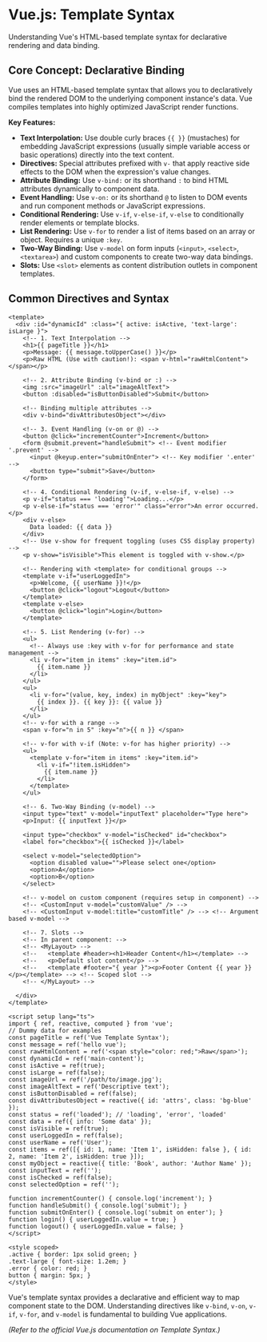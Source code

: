 # Vue.js: Template Syntax

Understanding Vue's HTML-based template syntax for declarative rendering and data binding.

## Core Concept: Declarative Binding

Vue uses an HTML-based template syntax that allows you to declaratively bind the rendered DOM to the underlying component instance's data. Vue compiles templates into highly optimized JavaScript render functions.

**Key Features:**

*   **Text Interpolation:** Use double curly braces `{{ }}` (mustaches) for embedding JavaScript expressions (usually simple variable access or basic operations) directly into the text content.
*   **Directives:** Special attributes prefixed with `v-` that apply reactive side effects to the DOM when the expression's value changes.
*   **Attribute Binding:** Use `v-bind:` or its shorthand `:` to bind HTML attributes dynamically to component data.
*   **Event Handling:** Use `v-on:` or its shorthand `@` to listen to DOM events and run component methods or JavaScript expressions.
*   **Conditional Rendering:** Use `v-if`, `v-else-if`, `v-else` to conditionally render elements or template blocks.
*   **List Rendering:** Use `v-for` to render a list of items based on an array or object. Requires a unique `:key`.
*   **Two-Way Binding:** Use `v-model` on form inputs (`<input>`, `<select>`, `<textarea>`) and custom components to create two-way data bindings.
*   **Slots:** Use `<slot>` elements as content distribution outlets in component templates.

## Common Directives and Syntax

```vue
<template>
  <div :id="dynamicId" :class="{ active: isActive, 'text-large': isLarge }">
    <!-- 1. Text Interpolation -->
    <h1>{{ pageTitle }}</h1>
    <p>Message: {{ message.toUpperCase() }}</p>
    <p>Raw HTML (Use with caution!): <span v-html="rawHtmlContent"></span></p>

    <!-- 2. Attribute Binding (v-bind or :) -->
    <img :src="imageUrl" :alt="imageAltText">
    <button :disabled="isButtonDisabled">Submit</button>

    <!-- Binding multiple attributes -->
    <div v-bind="divAttributesObject"></div>

    <!-- 3. Event Handling (v-on or @) -->
    <button @click="incrementCounter">Increment</button>
    <form @submit.prevent="handleSubmit"> <!-- Event modifier '.prevent' -->
      <input @keyup.enter="submitOnEnter"> <!-- Key modifier '.enter' -->
      <button type="submit">Save</button>
    </form>

    <!-- 4. Conditional Rendering (v-if, v-else-if, v-else) -->
    <p v-if="status === 'loading'">Loading...</p>
    <p v-else-if="status === 'error'" class="error">An error occurred.</p>
    <div v-else>
      Data loaded: {{ data }}
    </div>
    <!-- Use v-show for frequent toggling (uses CSS display property) -->
    <p v-show="isVisible">This element is toggled with v-show.</p>

    <!-- Rendering with <template> for conditional groups -->
    <template v-if="userLoggedIn">
      <p>Welcome, {{ userName }}!</p>
      <button @click="logout">Logout</button>
    </template>
    <template v-else>
      <button @click="login">Login</button>
    </template>

    <!-- 5. List Rendering (v-for) -->
    <ul>
      <!-- Always use :key with v-for for performance and state management -->
      <li v-for="item in items" :key="item.id">
        {{ item.name }}
      </li>
    </ul>
    <ul>
      <li v-for="(value, key, index) in myObject" :key="key">
        {{ index }}. {{ key }}: {{ value }}
      </li>
    </ul>
    <!-- v-for with a range -->
    <span v-for="n in 5" :key="n">{{ n }} </span>

    <!-- v-for with v-if (Note: v-for has higher priority) -->
    <ul>
      <template v-for="item in items" :key="item.id">
        <li v-if="!item.isHidden">
          {{ item.name }}
        </li>
      </template>
    </ul>

    <!-- 6. Two-Way Binding (v-model) -->
    <input type="text" v-model="inputText" placeholder="Type here">
    <p>Input: {{ inputText }}</p>

    <input type="checkbox" v-model="isChecked" id="checkbox">
    <label for="checkbox">{{ isChecked }}</label>

    <select v-model="selectedOption">
      <option disabled value="">Please select one</option>
      <option>A</option>
      <option>B</option>
    </select>

    <!-- v-model on custom component (requires setup in component) -->
    <!-- <CustomInput v-model="customValue" /> -->
    <!-- <CustomInput v-model:title="customTitle" /> --> <!-- Argument based v-model -->

    <!-- 7. Slots -->
    <!-- In parent component: -->
    <!-- <MyLayout> -->
    <!--   <template #header><h1>Header Content</h1></template> -->
    <!--   <p>Default slot content</p> -->
    <!--   <template #footer="{ year }"><p>Footer Content {{ year }}</p></template> --> <!-- Scoped slot -->
    <!-- </MyLayout> -->

  </div>
</template>

<script setup lang="ts">
import { ref, reactive, computed } from 'vue';
// Dummy data for examples
const pageTitle = ref('Vue Template Syntax');
const message = ref('hello vue');
const rawHtmlContent = ref('<span style="color: red;">Raw</span>');
const dynamicId = ref('main-content');
const isActive = ref(true);
const isLarge = ref(false);
const imageUrl = ref('/path/to/image.jpg');
const imageAltText = ref('Descriptive text');
const isButtonDisabled = ref(false);
const divAttributesObject = reactive({ id: 'attrs', class: 'bg-blue' });
const status = ref('loaded'); // 'loading', 'error', 'loaded'
const data = ref({ info: 'Some data' });
const isVisible = ref(true);
const userLoggedIn = ref(false);
const userName = ref('User');
const items = ref([{ id: 1, name: 'Item 1', isHidden: false }, { id: 2, name: 'Item 2', isHidden: true }]);
const myObject = reactive({ title: 'Book', author: 'Author Name' });
const inputText = ref('');
const isChecked = ref(false);
const selectedOption = ref('');

function incrementCounter() { console.log('increment'); }
function handleSubmit() { console.log('submit'); }
function submitOnEnter() { console.log('submit on enter'); }
function login() { userLoggedIn.value = true; }
function logout() { userLoggedIn.value = false; }
</script>

<style scoped>
.active { border: 1px solid green; }
.text-large { font-size: 1.2em; }
.error { color: red; }
button { margin: 5px; }
</style>
```

Vue's template syntax provides a declarative and efficient way to map component state to the DOM. Understanding directives like `v-bind`, `v-on`, `v-if`, `v-for`, and `v-model` is fundamental to building Vue applications.

*(Refer to the official Vue.js documentation on Template Syntax.)*